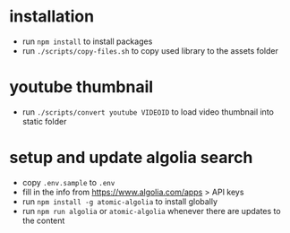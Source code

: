# installation

- run `npm install` to install packages
- run `./scripts/copy-files.sh` to copy used library to the assets folder

# youtube thumbnail

- run `./scripts/convert youtube VIDEOID` to load video thumbnail into static folder

# setup and update algolia search

- copy `.env.sample` to `.env`
- fill in the info from https://www.algolia.com/apps &gt; API keys
- run `npm install -g atomic-algolia` to install globally 
- run `npm run algolia` or `atomic-algolia` whenever there are updates to the content

